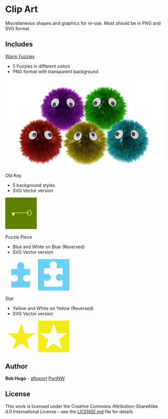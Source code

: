 # Clip Art

Miscellaneous shapes and graphics for re-use. Most should be in PNG and SVG format.

## Includes
[Warm Fuzzies](https://github.com/aftoport/clip-art/tree/master/warm-fuzzies)
* 5 Fuzzies in different colors
* PNG format with transparent background

[<img src="https://github.com/aftoport/clip-art/blob/master/warm-fuzzies/warm-fuzzies-group.jpg">](https://github.com/aftoport/clip-art/tree/master/warm-fuzzies)

Old Key
* 5 background styles
* SVG Vector version
<img width="100" src="https://github.com/aftoport/clip-art/blob/master/old-key/old-key-001.png">

Puzzle Piece
* Blue and White on Blue (Reversed)
* SVG Vector version
<img width="100" src="https://github.com/aftoport/clip-art/blob/master/puzzle-piece/puzzle-piece-blue.png">
<img width="100" src="https://github.com/aftoport/clip-art/blob/master/puzzle-piece/puzzle-piece-blue-reversed.png">

Star
* Yellow and White on Yellow (Reversed)
* SVG Vector version
<img width="100" src="https://github.com/aftoport/clip-art/blob/master/star/star-yellow.png">
<img width="100" src="https://github.com/aftoport/clip-art/blob/master/star/star-yellow-reversed.png">


## Author

**Rob Hugo** - [aftoport](https://github.com/aftoport)
[PortNW](https://portnw.com)

## License

This work is licensed under the Creative Commons Attribution-ShareAlike 4.0 International License - see the [LICENSE.md](LICENSE.md) file for details
